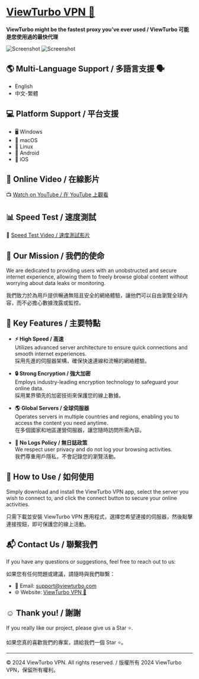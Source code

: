 # <a href="https://viewturbo.github.io/web/" target="_blank">ViewTurbo VPN 🚀</a>

**ViewTurbo might be the fastest proxy you’ve ever used / ViewTurbo 可能是您使用過的最快代理**

![Screenshot](https://github.com/user-attachments/assets/6518809f-ba67-41d3-8d6c-bae49f330ae6)
![Screenshot](https://github.com/user-attachments/assets/7b72ec15-55d0-44dd-97bd-fdca8eb09f7a)

## 🌎 Multi-Language Support / 多語言支援 🗣️
- English
- 中文-繁體

## 💻 Platform Support / 平台支援
- 🖥️ Windows  
- 🍎 macOS  
- 🐧 Linux  
- 📱 Android  
- 🍏 iOS  

## 🎥 Online Video / 在線影片
📺 [Watch on YouTube / 在 YouTube 上觀看](https://youtu.be/FpG56TiZtis)

## 📊 Speed Test / 速度測試
🚀 [Speed Test Video / 速度測試影片](https://youtu.be/6ONvTOUDceI)

## 🎯 Our Mission / 我們的使命
We are dedicated to providing users with an unobstructed and secure internet experience, allowing them to freely browse global content without worrying about data leaks or monitoring.

我們致力於為用戶提供暢通無阻且安全的網絡體驗，讓他們可以自由瀏覽全球內容，而不必擔心數據洩露或監控。

## 🔑 Key Features / 主要特點
- **⚡ High Speed / 高速**  
  Utilizes advanced server architecture to ensure quick connections and smooth internet experiences.  
  採用先進的伺服器架構，確保快速連線和流暢的網絡體驗。

- **🔒 Strong Encryption / 強大加密**  
  Employs industry-leading encryption technology to safeguard your online data.  
  採用業界領先的加密技術來保護您的線上數據。

- **🌎 Global Servers / 全球伺服器**  
  Operates servers in multiple countries and regions, enabling you to access the content you need anytime.  
  在多個國家和地區運營伺服器，讓您隨時訪問所需內容。

- **🚫 No Logs Policy / 無日誌政策**  
  We respect user privacy and do not log your browsing activities.  
  我們尊重用戶隱私，不會記錄您的瀏覽活動。

## 📖 How to Use / 如何使用
Simply download and install the ViewTurbo VPN app, select the server you wish to connect to, and click the connect button to secure your online activities.

只需下載並安裝 ViewTurbo VPN 應用程式，選擇您希望連接的伺服器，然後點擊連接按鈕，即可保護您的線上活動。

## 📬 Contact Us / 聯繫我們
If you have any questions or suggestions, feel free to reach out to us:

如果您有任何問題或建議，請隨時與我們聯繫：

- 📧 Email: support@viewturbo.com
- 🌐 Website: <a href="https://viewturbo.github.io/web/" target="_blank">ViewTurbo VPN 🚀</a>

## ☺️ Thank you! / 謝謝
If you really like our project, please give us a Star ⭐️. 

如果您真的喜歡我們的專案，請給我們一個 Star ⭐️。

---
&copy; 2024 ViewTurbo VPN. All rights reserved. / 版權所有 2024 ViewTurbo VPN，保留所有權利。

